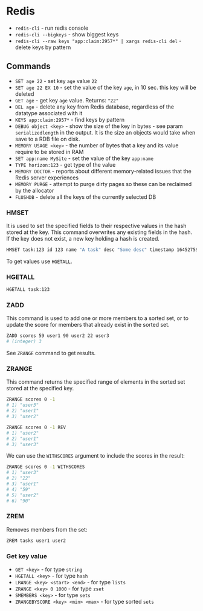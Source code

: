 # Redis

- `redis-cli` - run redis console
- `redis-cli --bigkeys` - show biggest keys
- `redis-cli --raw keys "app:claim:2957*" | xargs redis-cli del` - delete keys by pattern

## Commands

- `SET age 22` - set key `age` value `22`
- `SET age 22 EX 10` - set the value of the key `age`, in 10 sec. this key will be deleted
- `GET age` - get key `age` value. Returns: `"22"`
- `DEL age` - delete any key from Redis database, regardless of the datatype associated with it
- `KEYS app:claim:2957*` - find keys by pattern
- `DEBUG object <key>` - show the size of the key in bytes - see param `serializedlength` in the output. It is the size an objects would take when save to a RDB file on disk.
- `MEMORY USAGE <key>` - the number of bytes that a key and its value require to be stored in RAM
- `SET app:name MySite` - set the value of the key `app:name`
- `TYPE horizon:123` - get type of the value
- `MEMORY DOCTOR` - reports about different memory-related issues that the Redis server experiences
- `MEMORY PURGE` - attempt to purge dirty pages so these can be reclaimed by the allocator
- `FLUSHDB` - delete all the keys of the currently selected DB

### HMSET

It is used to set the specified fields to their respective values in the hash stored at the key. 
This command overwrites any existing fields in the hash. 
If the key does not exist, a new key holding a hash is created.

```bash
HMSET task:123 id 123 name "A task" desc "Some desc" timestamp 1645275972000
```

To get values use `HGETALL`.

### HGETALL

```bash
HGETALL task:123
```

### ZADD

This command is used to add one or more members to a sorted set, or to update the score for members that already exist in the sorted set.

```bash
ZADD scores 59 user1 90 user2 22 user3
# (integer) 3
```

See `ZRANGE` command to get results.

### ZRANGE

This command returns the specified range of elements in the sorted set stored at the specified key.

```bash
ZRANGE scores 0 -1
# 1) "user3"
# 2) "user1"
# 3) "user2"

ZRANGE scores 0 -1 REV
# 1) "user2"
# 2) "user1"
# 3) "user3"
```

We can use the `WITHSCORES` argument to include the scores in the result:

```bash
ZRANGE scores 0 -1 WITHSCORES
# 1) "user3"
# 2) "22"
# 3) "user1"
# 4) "59"
# 5) "user2"
# 6) "90"
```

### ZREM

Removes members from the set:

```bash
ZREM tasks user1 user2
```

### Get key value

- `GET <key>` - for type `string` 
- `HGETALL <key>` - for type `hash`
- `LRANGE <key> <start> <end>` - for type `lists` 
- `ZRANGE <key> 0 1000` - for type `zset`
- `SMEMBERS <key>` - for type `sets` 
- `ZRANGEBYSCORE <key> <min> <max>` - for type sorted `sets`
